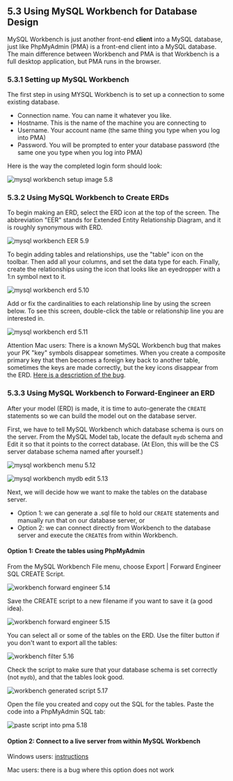 ## 5.3 Using MySQL Workbench for Database Design
MySQL Workbench is just another front-end **client** into a MySQL database, just like PhpMyAdmin (PMA) is a front-end client into a MySQL database. The main difference between Workbench and PMA is that Workbench is a full desktop application, but PMA runs in the browser.

### 5.3.1 Setting up MySQL Workbench
The first step in using MYSQL Workbench is to set up a connection to some existing database. 

* Connection name. You can name it whatever you like.
* Hostname. This is the name of the machine you are connecting to
* Username. Your account name (the same thing you type when you log into PMA)
* Password. You will be prompted to enter your database password (the same one you type when you log into PMA)

Here is the way the completed login form should look:

![mysql workbench setup image 5.8](https://github.com/megansquire/CSC301/blob/master/images/5.8.png)

### 5.3.2 Using MySQL Workbench to Create ERDs
To begin making an ERD, select the ERD icon at the top of the screen. The abbreviation "EER" stands for Extended Entity Relationship Diagram, and it is roughly synonymous with ERD.

![mysql workbench EER 5.9](https://github.com/megansquire/CSC301/blob/master/images/5.9.png)

To begin adding tables and relationships, use the "table" icon on the toolbar. Then add all your columns, and set the data type for each. Finally, create the relationships using the icon that looks like an eyedropper with a 1:n symbol next to it.

![mysql workbench erd 5.10](https://github.com/megansquire/CSC301/blob/master/images/5.10.png)

Add or fix the cardinalities to each relationship line by using the screen below. To see this screen, double-click the table or relationship line you are interested in.

![mysql workbench erd 5.11](https://github.com/megansquire/CSC301/blob/master/images/5.11.png)

Attention Mac users: There is a known MySQL Workbench bug that makes your PK "key" symbols disappear sometimes. When you create a composite primary key that then becomes a foreign key back to another table, sometimes the keys are made correctly, but the key icons disappear from the ERD. [Here is a description of the bug](https://bugs.mysql.com/bug.php?id=81482&error=lp).

### 5.3.3 Using MySQL Workbench to Forward-Engineer an ERD
After your model (ERD) is made, it is time to auto-generate the `CREATE` statements so we can build the model out on the database server.

First, we have to tell MySQL Workbench which database schema is ours on the server. From the MySQL Model tab, locate the default `mydb` schema and Edit it so that it points to the correct database. (At Elon, this will be the CS server database schema named after yourself.)

![mysql workbench menu 5.12](https://github.com/megansquire/CSC301/blob/master/images/5.12.png)

![mysql workbench mydb edit 5.13](https://github.com/megansquire/CSC301/blob/master/images/5.13.png)

Next, we will decide how we want to make the tables on the database server. 
* Option 1: we can generate a .sql file to hold our `CREATE` statements and manually run that on our database server, or 
* Option 2: we can connect directly from Workbench to the database server and execute the `CREATE`s from within Workbench.

#### Option 1: Create the tables using PhpMyAdmin

From the MySQL Workbench File menu, choose Export | Forward Engineer SQL CREATE Script.

![workbench forward engineer 5.14](https://github.com/megansquire/CSC301/blob/master/images/5.14.png)

Save the CREATE script to a new filename if you want to save it (a good idea).

![workbench forward engineer 5.15](https://github.com/megansquire/CSC301/blob/master/images/5.15.png)

You can select all or some of the tables on the ERD. Use the filter button if you don't want to export all the tables:

![workbench filter 5.16](https://github.com/megansquire/CSC301/blob/master/images/5.16.png)

Check the script to make sure that your database schema is set correctly (not `mydb`), and that the tables look good.

![workbench generated script 5.17](https://github.com/megansquire/CSC301/blob/master/images/5.17.png)

Open the file you created and copy out the SQL for the tables. Paste the code into a PhpMyAdmin SQL tab:

![paste script into pma 5.18](https://github.com/megansquire/CSC301/blob/master/images/5.18.png)

#### Option 2: Connect to a live server from within MySQL Workbench

Windows users: [instructions](https://dev.mysql.com/doc/workbench/en/wb-forward-engineering-live-server.html)

Mac users: there is a bug where this option does not work

